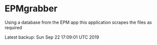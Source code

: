 # EPMgrabber
Using a database from the EPM app this application scrapes the files as required


Latest backup: Sun Sep 22 17:09:01 UTC 2019
